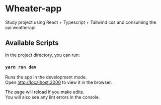 # Wheater-app

Study project using React + Typescript + Tailwind css and consuming the api weatherapi

## Available Scripts

In the project directory, you can run:

### `yarn run dev`

Runs the app in the development mode.\
Open [http://localhost:3000](http://localhost:3000) to view it in the browser.

The page will reload if you make edits.\
You will also see any lint errors in the console.
